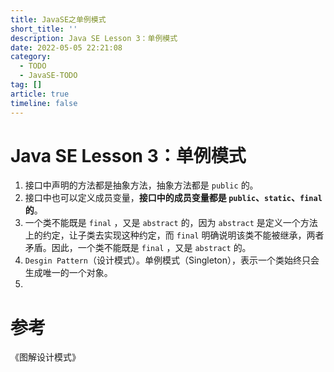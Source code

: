 ```yaml
---
title: JavaSE之单例模式
short_title: ''
description: Java SE Lesson 3：单例模式
date: 2022-05-05 22:21:08
category:
  - TODO
  - JavaSE-TODO
tag: []
article: true
timeline: false
---
```

# Java SE Lesson 3：单例模式

1. 接口中声明的方法都是抽象方法，抽象方法都是 `public` 的。
2. 接口中也可以定义成员变量，**接口中的成员变量都是 `public`、`static`、`final`的**。
3. 一个类不能既是 `final` ，又是 `abstract` 的，因为 `abstract` 是定义一个方法上的约定，让子类去实现这种约定，而 `final` 明确说明该类不能被继承，两者矛盾。因此，一个类不能既是 `final` ，又是 `abstract` 的。
4. `Desgin Pattern`（设计模式）。单例模式（Singleton），表示一个类始终只会生成唯一的一个对象。
5. 

# 参考

《图解设计模式》